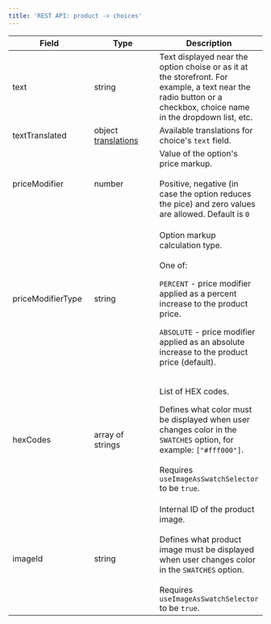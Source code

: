 ```yaml
---
title: 'REST API: product -> choices'
---
```


<table><thead><tr><th width="161.3125">Field</th><th width="162.484375">Type</th><th>Description</th></tr></thead><tbody><tr><td>text</td><td>string</td><td>Text displayed near the option choise or as it at the storefront. For example, a text near the radio button or a checkbox, choice name in the dropdown list, etc.</td></tr><tr><td>textTranslated</td><td>object <a href="broken-reference">translations</a></td><td>Available translations for choice's <code>text</code> field.</td></tr><tr><td>priceModifier</td><td>number</td><td>Value of the option's price markup. <br><br>Positive, negative (in case the option reduces the pice) and zero values are allowed. Default is <code>0</code></td></tr><tr><td>priceModifierType</td><td>string</td><td><p>Option markup calculation type.<br><br>One of:</p><p><code>PERCENT</code> - price modifier applied as a percent increase to the product price.</p><p><code>ABSOLUTE</code> - price modifier applied as an absolute increase to the product price (default).</p></td></tr><tr><td>hexCodes</td><td>array of strings</td><td><p>List of HEX codes. </p><p></p><p>Defines what color must be displayed when user changes color in the <code>SWATCHES</code> option, for example: <code>["#fff000"]</code>.<br><br>Requires <code>useImageAsSwatchSelector</code> to be <code>true</code>.</p></td></tr><tr><td>imageId</td><td>string</td><td>Internal ID of the product image.<br><br>Defines what product image must be displayed when user changes color in the <code>SWATCHES</code> option. <br><br>Requires <code>useImageAsSwatchSelector</code> to be <code>true</code>.</td></tr></tbody></table>
